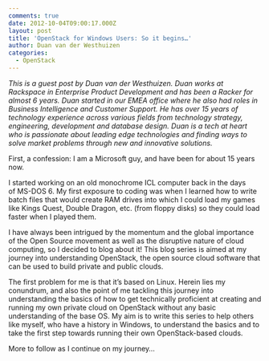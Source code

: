 ```yaml
---
comments: true
date: 2012-10-04T09:00:17.000Z
layout: post
title: 'OpenStack for Windows Users: So it begins…'
author: Duan van der Westhuizen
categories:
  - OpenStack
---
```


_This is a guest post by Duan van der Westhuizen. Duan works at Rackspace in Enterprise Product Development and has been a Racker for almost 6 years. Duan started in our EMEA office where he also had roles in Business Intelligence and Customer Support. He has over 15 years of technology experience across various fields from technology strategy, engineering, development and database design. Duan is a tech at heart who is passionate about leading edge technologies and finding ways to solve market problems through new and innovative solutions._

<!-- more -->

First, a confession: I am a Microsoft guy, and have been for about 15 years now.

I started working on an old monochrome ICL computer back in the days of MS-DOS 6. My first exposure to coding was when I learned how to write batch files that would create RAM drives into which I could load my games like Kings Quest, Double Dragon, etc. (from floppy disks) so they could load faster when I played them.

I have always been intrigued by the momentum and the global importance of the Open Source movement as well as the disruptive nature of cloud computing, so I decided to blog about it! This blog series is aimed at my journey into understanding OpenStack, the open source cloud software that can be used to build private and public clouds.

The first problem for me is that it’s based on Linux. Herein lies my conundrum, and also the point of me tackling this journey into understanding the basics of how to get technically proficient at creating and running my own private cloud on OpenStack without any basic understanding of the base OS. My aim is to write this series to help others like myself, who have a history in Windows, to understand the basics and to take the first step towards running their own OpenStack-based clouds.

More to follow as I continue on my journey…
